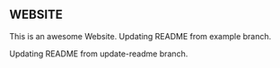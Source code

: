 ## WEBSITE
This is an awesome Website.
Updating README from example branch.

Updating README from update-readme branch.
